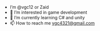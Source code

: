 - I’m @vgc12 or Zaid
- 👀 I’m interested in game development
- 🌱 I’m currently learning C# and unity
- 📫 How to reach me vgc4321@gmail.com

<!---
vgc12/vgc12 is a ✨ special ✨ repository because its `README.md` (this file) appears on your GitHub profile.
You can click the Preview link to take a look at your changes.
--->
